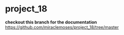 # project_18

**checkout this branch for the documentation** <https://github.com/miraclemoses/project_18/tree/master>

